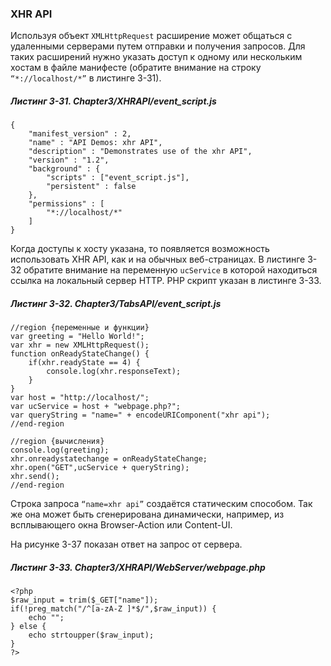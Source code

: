 ### XHR API

Используя объект `XMLHttpRequest` расширение может общаться с удаленными серверами путем отправки и получения запросов. Для таких расширений нужно указать доступ к одному или нескольким хостам в файле манифесте \(обратите внимание на строку `“*://localhost/*”` в листинге 3-31\).

##### Листинг 3-31. _Chapter3/XHRAPI/event\_script.js_

```
{
    "manifest_version" : 2,
    "name" : "API Demos: xhr API",
    "description" : "Demonstrates use of the xhr API",
    "version" : "1.2",
    "background" : {
        "scripts" : ["event_script.js"],
        "persistent" : false
    },
    "permissions" : [
        "*://localhost/*"
    ]
}
```

Когда доступы к хосту указана, то появляется возможность использовать XHR API, как и на обычных веб-страницах. В листинге 3-32 обратите внимание на переменную `ucService` в которой находиться ссылка на локальный сервер HTTP. PHP скрипт указан в листинге 3-33.

##### Листинг 3-32. _Chapter3/TabsAPI/event\_script.js_

```
//region {переменные и функции}
var greeting = "Hello World!";
var xhr = new XMLHttpRequest();
function onReadyStateChange() {
    if(xhr.readyState == 4) {
        console.log(xhr.responseText);
    }
}
var host = "http://localhost/";
var ucService = host + "webpage.php?";
var queryString = "name=" + encodeURIComponent("xhr api");
//end-region

//region {вычисления}
console.log(greeting);
xhr.onreadystatechange = onReadyStateChange;
xhr.open("GET",ucService + queryString);
xhr.send();
//end-region
```

Строка запроса `“name=xhr api”` создаётся статическим способом. Так же она может быть сгенерирована динамически, например, из всплывающего окна Browser-Action или Content-UI.

На рисунке 3-37 показан ответ на запрос от сервера.

##### Листинг 3-33. _Chapter3/XHRAPI/WebServer/webpage.php_

```
<?php
$raw_input = trim($_GET["name"]);
if(!preg_match("/^[a-zA-Z ]*$/",$raw_input)) {
    echo "";
} else {
    echo strtoupper($raw_input);
}
?>
```






